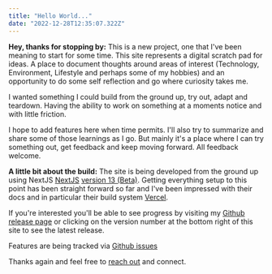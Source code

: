 ```yaml
---
title: "Hello World..."
date: "2022-12-28T12:35:07.322Z"
---
```


**Hey, thanks for stopping by:** This is a new project, one that I've been meaning to start for some time. This site represents a digital scratch pad for ideas. A place to document thoughts around areas of interest (Technology, Environment, Lifestyle and perhaps some of my hobbies) and an opportunity to do some self reflection and go where curiosity takes me.

I wanted something I could build from the ground up, try out, adapt and teardown. Having the ability to work on something at a moments notice and with little friction.

I hope to add features here when time permits. I'll also try to summarize and share some of those learnings as I go. But mainly it's a place where I can try something out, get feedback and keep moving forward. All feedback welcome.

**A little bit about the build:** The site is being developed from the ground up using NextJS [NextJS](https://nextjs.org) [version 13 (Beta)](https://beta.nextjs.org/docs). Getting everything setup to this point has been straight forward so far and I've been impressed with their docs and in particular their build system [Vercel](https://vercel.com).

If you're interested you'll be able to see progress by visiting my [Github release page](https://github.com/owzzz/owainl.blog/releases) or clicking on the version number at the bottom right of this site to see the latest release.

Features are being tracked via [Github issues](https://github.com/owzzz/owainl.blog/issues?q=is%3Aissue+is%3Aopen+sort%3Aupdated-desc)

Thanks again and feel free to [reach out](mailto:owain@owainl.co?subject=Website%20enquiry) and connect.